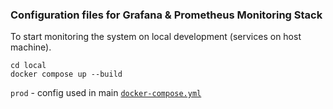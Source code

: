 ### Configuration files for Grafana & Prometheus Monitoring Stack

To start monitoring the system on local development (services on host machine).
```shell
cd local
docker compose up --build
```

`prod` - config used in main [`docker-compose.yml`](../docker-compose.yml)